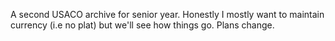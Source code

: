 A second USACO archive for senior year.
Honestly I mostly want to maintain currency (i.e no plat) but we'll see how things go. Plans change.
